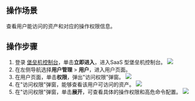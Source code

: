 ## 操作场景
查看用户能访问的资产和对应的操作权限信息。


## 操作步骤
1. 登录 [堡垒机控制台](https://console.cloud.tencent.com/dsgc/bh)，单击**立即进入**，进入SaaS 型堡垒机控制台。
![](https://qcloudimg.tencent-cloud.cn/raw/b2f6673b0cad7c2f423a6b6e287179af.png)
2. 在左侧导航选择**用户管理** > **用户**，进入用户页面。
3. 在用户页面，单击**权限**，弹出"访问权限"弹窗。
![](https://qcloudimg.tencent-cloud.cn/raw/b56e1bd59e280b69622fd16c60cae8e8.png)
4. 在"访问权限"弹窗，能够查看该用户可访问的资产。
![](https://main.qcloudimg.com/raw/ed59f20638e11a54c31a847ad07844d7.png)
5. 在"访问权限"弹窗，单击**展开**，可查看具体的操作权限和高危命令配置。
![](https://main.qcloudimg.com/raw/2d96fa4a890589f677ab4791fa58db04.png)
